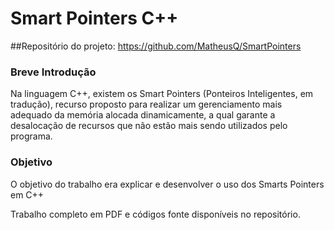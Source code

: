 # Smart Pointers C++

##Repositório do projeto: <https://github.com/MatheusQ/SmartPointers>

### Breve Introdução
Na linguagem C++, existem os Smart Pointers (Ponteiros Inteligentes, em tradução), recurso proposto para realizar um gerenciamento mais adequado da memória alocada dinamicamente, a qual garante a desalocação de recursos que não estão mais sendo utilizados pelo programa.

### Objetivo
O objetivo do trabalho era explicar e desenvolver o uso dos Smarts Pointers em C++

Trabalho completo em PDF e códigos fonte disponíveis no repositório. 
